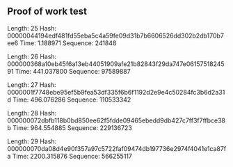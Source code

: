 

## Proof of work test

Length: 25
Hash: 00000044194edf481fd55eba5c4a59fe09d31b7b6606526dd302b2db170b7ee6
Time: 1.188971
Sequence: 241848

Length: 26
Hash: 000000368a10eb45f6a13eb44051909afe21b82843f29da747e0615751824591
Time: 441.037800
Sequence: 97589887

Length: 27
Hash: 0000001f7748ebe95ef5b9fea53df335f6b6f1192d2e9e4c50284fc3b6d2a31d
Time: 496.076286
Sequence: 110533342

Length: 28
Hash: 000000072dbfb118b0bd850ee62f5fdde09465ebedd9db427c7ff3f7ffbce38b
Time: 964.554885
Sequence: 229136723

Length: 29
Hash: 000000070da08d4e90f357a97c5722faf09474db197736e2974f4041e1ca87fa
Time: 2200.315876
Sequence: 566255117